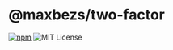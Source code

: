 # @maxbezs/two-factor

[![npm](https://img.shields.io/npm/v/@maxbezs/two-factor.svg)](https://www.npmjs.com/package/@maxbezs/two-factor)
![MIT License](https://img.shields.io/badge/license-MIT-blue.svg)
